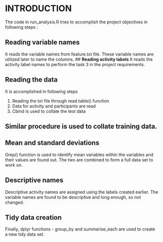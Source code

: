 **INTRODUCTION**
================

The code in run\_analysis.R tries to accomplish the project objectives
in following steps :

**Reading variable names**
--------------------------

It reads the variable names from feature.txt file. These variable names
are utilized later to name the columns. \#\# **Reading activity labels**
It reads the activity label names to perform the task 3 in the project
requirements.

**Reading the data**
--------------------

It is accomplished in following steps

1.  Reading the txt file through read.table() function
2.  Data for activity and participants are read
3.  Cbind is used to collate the test data

Similar procedure is used to collate training data.
---------------------------------------------------

**Mean and standard deviations**
--------------------------------

Grep() function is used to identify mean variables within the variables
and their values are found out. The two are combined to form a full data
set to work on.

**Descriptive names**
---------------------

Descriptive activity names are assigned using the labels created
earlier. The variable names are found to be descriptive and long enough,
so not changed.

**Tidy data creation**
----------------------

Finally, dplyr functions - group\_by and summarise\_each are used to
create a new tidy data set.
